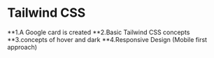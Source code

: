 # Tailwind CSS

**1.A Google card is created
**2.Basic Tailwind CSS concepts
**3.concepts of hover and dark
**4.Responsive Design (Mobile first approach) 

